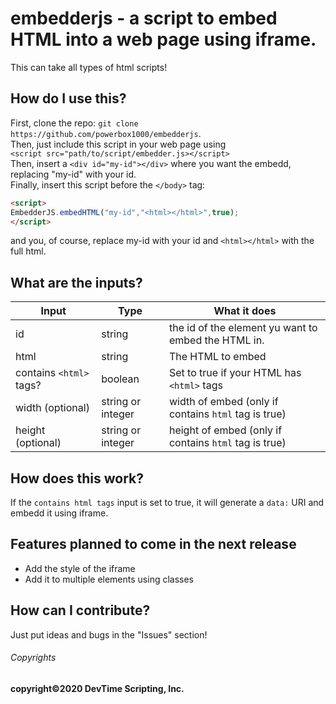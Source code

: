 # embedderjs - a script to embed HTML into a web page using iframe.

This can take all types of html scripts!

## How do I use this?
First, clone the repo: `git clone https://github.com/powerbox1000/embedderjs`.<br>
Then, just include this script in your web page using <br>
`<script src="path/to/script/embedder.js></script>`<br>
Then, insert a `<div id="my-id"></div>` where you want the embedd, replacing "my-id" with your id.<br>
Finally, insert this script before the `</body>` tag:<br>
```HTML 
<script>
EmbedderJS.embedHTML("my-id","<html></html>",true);
</script>
``` 

and you, of course, replace my-id with your id and `<html></html>` with the full html.

## What are the inputs?

Input | Type | What it does
------|------|------
id | string |the id of the element yu want to embed the HTML in.
html | string | The HTML to embed
contains `<html>` tags? | boolean | Set to true if your HTML has `<html>` tags
width (optional) | string or integer | width of embed (only if contains `html` tag is true)
height (optional) | string or integer | height of embed (only if contains `html` tag is true)

## How does this work?

If the `contains html tags` input is set to true, it will generate a `data:` URI and embedd it using iframe.

## Features planned to come in the next release

* Add the style of the iframe
* Add it to multiple elements using classes

## How can I contribute?

Just put ideas and bugs in the "Issues" section!

###### Copyrights

<b>copyright&copy;2020 DevTime Scripting, Inc.</b>
